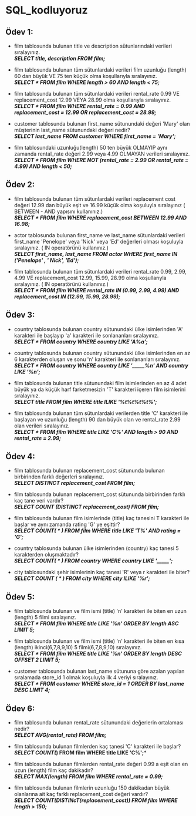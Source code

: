 # SQL_kodluyoruz
## Ödev 1:  
- film tablosunda bulunan title ve description sütunlarındaki verileri sıralayınız.  
***SELECT title, description FROM film;***

- film tablosunda bulunan tüm sütunlardaki verileri film uzunluğu (length) 60 dan büyük VE 75 ten küçük olma koşullarıyla sıralayınız.  
***SELECT * FROM film WHERE length > 60 AND length < 75;***

- film tablosunda bulunan tüm sütunlardaki verileri rental_rate 0.99 VE replacement_cost 12.99 VEYA 28.99 olma koşullarıyla sıralayınız.  
***SELECT * FROM film WHERE rental_rate = 0.99 AND replacement_cost = 12.99 OR replacement_cost = 28.99;***

- customer tablosunda bulunan first_name sütunundaki değeri 'Mary' olan müşterinin last_name sütunundaki değeri nedir?  
***SELECT last_name FROM customer WHERE first_name = 'Mary';***

- film tablosundaki uzunluğu(length) 50 ten büyük OLMAYIP aynı zamanda rental_rate değeri 2.99 veya 4.99 OLMAYAN verileri sıralayınız.  
***SELECT * FROM film WHERE NOT (rental_rate = 2.99 OR rental_rate = 4.99) AND length < 50;***

## Ödev 2:
- film tablosunda bulunan tüm sütunlardaki verileri replacement cost değeri 12.99 dan büyük eşit ve 16.99 küçük olma koşuluyla sıralayınız ( BETWEEN - AND yapısını kullanınız.)  
***SELECT * FROM film WHERE replacement_cost BETWEEN 12.99 AND 16.98;***  

- actor tablosunda bulunan first_name ve last_name sütunlardaki verileri first_name 'Penelope' veya 'Nick' veya 'Ed' değerleri olması koşuluyla sıralayınız. ( IN operatörünü kullanınız.)  
***SELECT first_name, last_name FROM actor WHERE first_name IN ('Penelope' , ' Nick', 'Ed');***  

- film tablosunda bulunan tüm sütunlardaki verileri rental_rate 0.99, 2.99, 4.99 VE replacement_cost 12.99, 15.99, 28.99 olma koşullarıyla sıralayınız. ( IN operatörünü kullanınız.)   
***SELECT * FROM film WHERE rental_rate IN (0.99, 2.99, 4.99) AND replacement_cost IN (12.99, 15.99, 28.99);***   

## Ödev 3:
- country tablosunda bulunan country sütunundaki ülke isimlerinden 'A' karakteri ile başlayıp 'a' karakteri ile sonlananları sıralayınız.  
***SELECT * FROM country WHERE country LIKE 'A%a';***   

- country tablosunda bulunan country sütunundaki ülke isimlerinden en az 6 karakterden oluşan ve sonu 'n' karakteri ile sonlananları sıralayınız.  
***SELECT * FROM country WHERE country LIKE '_____%n' AND country LIKE '%n';***

- film tablosunda bulunan title sütunundaki film isimlerinden en az 4 adet büyük ya da küçük harf farketmesizin 'T' karakteri içeren film isimlerini sıralayınız.  
***SELECT title FROM film WHERE title ILIKE '%t%t%t%t%';***   

- film tablosunda bulunan tüm sütunlardaki verilerden title 'C' karakteri ile başlayan ve uzunluğu (length) 90 dan büyük olan ve rental_rate 2.99 olan verileri sıralayınız.  
***SELECT * FROM film WHERE title LIKE 'C%' AND length > 90 AND rental_rate = 2.99;***

## Ödev 4:  
- film tablosunda bulunan replacement_cost sütununda bulunan birbirinden farklı değerleri sıralayınız.  
***SELECT DISTINCT replacement_cost  FROM film;***

- film tablosunda bulunan replacement_cost sütununda birbirinden farklı kaç tane veri vardır?  
***SELECT COUNT (DISTINCT replacement_cost)   FROM film;***

- film tablosunda bulunan film isimlerinde (title) kaç tanesini T karakteri ile başlar ve aynı zamanda rating 'G' ye eşittir?  
***SELECT COUNT( * ) FROM film WHERE title LIKE 'T%' AND rating = 'G';***   

- country tablosunda bulunan ülke isimlerinden (country) kaç tanesi 5 karakterden oluşmaktadır?   
***SELECT COUNT( * ) FROM country WHERE country LIKE '_____';***   

- city tablosundaki şehir isimlerinin kaç tanesi 'R' veya r karakteri ile biter?   
***SELECT COUNT ( * ) FROM city WHERE city ILIKE '%r';***   

## Ödev 5:
- film tablosunda bulunan ve film ismi (title) 'n' karakteri ile biten en uzun (length) 5 filmi sıralayınız.   
***SELECT * FROM film WHERE title LIKE '%n' ORDER BY length ASC LIMIT 5;***   

- film tablosunda bulunan ve film ismi (title) 'n' karakteri ile biten en kısa (length) ikinci(6,7,8,9,10) 5 filmi(6,7,8,9,10) sıralayınız.   
***SELECT * FROM film WHERE title LIKE '%n' ORDER BY length DESC OFFSET 2 LIMIT 5;***   

- customer tablosunda bulunan last_name sütununa göre azalan yapılan sıralamada store_id 1 olmak koşuluyla ilk 4 veriyi sıralayınız.   
***SELECT * FROM customer WHERE store_id = 1 ORDER BY last_name DESC LIMIT 4;***    

## Ödev 6: 
- film tablosunda bulunan rental_rate sütunundaki değerlerin ortalaması nedir?   
***SELECT AVG(rental_rate) FROM film;***   

- film tablosunda bulunan filmlerden kaç tanesi 'C' karakteri ile başlar?   
***SELECT COUNT(*) FROM film WHERE title LIKE 'C%';***   

- film tablosunda bulunan filmlerden rental_rate değeri 0.99 a eşit olan en uzun (length) film kaç dakikadır?    
***SELECT MAX(length) FROM film WHERE rental_rate = 0.99;***  

- film tablosunda bulunan filmlerin uzunluğu 150 dakikadan büyük olanlarına ait kaç farklı replacement_cost değeri vardır?   
***SELECT COUNT(DISTINcT(replacement_cost)) FROM film WHERE length > 150;***   



